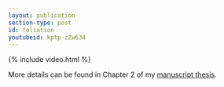 ```yaml
---
layout: publication
section-type: post
id: foliation
youtubeid: kptp-zZw634
---
```


{% include video.html %}

More details can be found in Chapter 2 of my [manuscript thesis](thesis.html).
